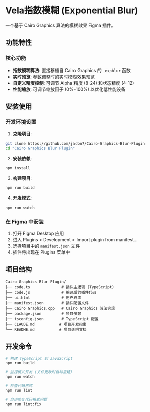 # Vela指数模糊 (Exponential Blur)

一个基于 Cairo Graphics 算法的模糊效果 Figma 插件。

## 功能特性

### 核心功能
- **指数模糊算法**: 直接移植自 Cairo Graphics 的 `_expblur` 函数
- **实时预览**: 参数调整时的实时模糊效果预览
- **自定义精度控制**: 可调节 Alpha 精度 (8-24) 和状态精度 (4-12)
- **性能缩放**: 可调节缩放因子 (0%-100%) 以优化低性能设备

## 安装使用

### 开发环境设置

1. **克隆项目**:
```bash
git clone https://github.com/jadon7/Cairo-Graphics-Blur-Plugin
cd "Cairo Graphics Blur Plugin"
```

2. **安装依赖**:
```bash
npm install
```

3. **构建项目**:
```bash
npm run build
```

4. **开发模式**:
```bash
npm run watch
```

### 在 Figma 中安装

1. 打开 Figma Desktop 应用
2. 进入 Plugins > Development > Import plugin from manifest...
3. 选择项目中的 `manifest.json` 文件
4. 插件将出现在 Plugins 菜单中

## 项目结构

```
Cairo Graphics Blur Plugin/
├── code.ts              # 插件主逻辑 (TypeScript)
├── code.js              # 编译后的插件代码
├── ui.html              # 用户界面
├── manifest.json        # 插件配置文件
├── Cairo Graphics.cpp   # Cairo Graphics 算法实现
├── package.json         # 项目依赖
├── tsconfig.json        # TypeScript 配置
├── CLAUDE.md           # 项目开发指南
└── README.md           # 项目说明文档
```

## 开发命令

```bash
# 构建 TypeScript 到 JavaScript
npm run build

# 监视模式开发 (文件更改时自动重建)
npm run watch

# 检查代码格式
npm run lint

# 自动修复代码格式问题
npm run lint:fix
```
